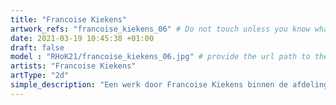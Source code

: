 ```yaml
---
title: "Francoise Kiekens"
artwork_refs: "francoise_kiekens_06" # Do not touch unless you know what you are doing
date: 2021-03-19 10:45:38 +01:00
draft: false
model : "RHoK21/francoise_kiekens_06.jpg" # provide the url path to the model
artists: "Francoise Kiekens"
artType: "2d"
simple_description: "Een werk door Francoise Kiekens binnen de afdeling Beeldende en audiovisuele kunst.<br><br><br><br> Een project gerealiseerd door Dirk Derom in opdracht van het <a href='https://www.sdko.brussels'>SDKO</a> en met steun van de <a href='https://www.vgc.be/wie-zijn-wij/actief-beleid-brussel/onderwijs'>VGC</a>."
---
```

